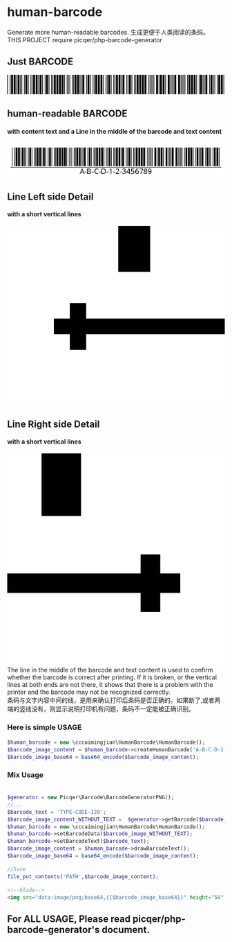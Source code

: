 # human-barcode
Generate more human-readable barcodes. 生成更便于人类阅读的条码。  
THIS PROJECT require picqer/php-barcode-generator  
## Just BARCODE  
![just-barcode.png](demo%2Fjust-barcode.png)
## human-readable BARCODE  
#### with content text and a Line in the middle of the barcode and text content
![human-barcode.png](demo%2Fhuman-barcode.png)
## Line Left side Detail
#### with a short vertical lines
![left.png](demo%2Fleft.png)
## Line Right side Detail
#### with a short vertical lines
![right.png](demo%2Fright.png)
The line in the middle of the barcode and text content is used to confirm whether the barcode is correct after printing. If it is broken, or the vertical lines at both ends are not there, it shows that there is a problem with the printer and the barcode may not be recognized correctly.  
条码与文字内容中间的线，是用来确认打印后条码是否正确的。如果断了,或者两端的竖线没有，则显示说明打印机有问题，条码不一定能被正确识别。


### Here is simple USAGE
```php
$human_barcode = new \cccaimingjian\HumanBarcode\HumanBarcode();
$barcode_image_content = $human_barcode->createHumanBarcode('A-B-C-D-1-2-3456789');
$barcode_image_base64 = base64_encode($barcode_image_content);
```
### Mix Usage
```php

$generator = new Picqer\Barcode\BarcodeGeneratorPNG();
//...
$barcode_text = 'TYPE-CODE-128';
$barcode_image_content_WITHOUT_TEXT =  $generator->getBarcode($barcode_text, $generator::TYPE_CODE_128);
$human_barcode = new \cccaimingjian\HumanBarcode\HumanBarcode();
$human_barcode->setBarcodeData($barcode_image_WITHOUT_TEXT);
$human_barcode->setBarcodeText($barcode_text);
$barcode_image_content = $human_barcode->drawBarcodeText();
$barcode_image_base64 = base64_encode($barcode_image_content);
```
```php
//Save
file_put_contents('PATH',$barcode_image_content);
```
```html
<!--blade-->
<img src="data:image/png;base64,{{$barcode_image_base64}}" height="50" alt="">
```

## For ALL USAGE, Please read picqer/php-barcode-generator's document.
